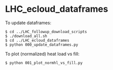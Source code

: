 # LHC_ecloud_dataframes

To update dataframes:

```
$ cd ../LHC_followup_download_scripts
$ ./download_all.sh
$ cd ../LHC_ecloud_dataframes
$ python 000_update_dataframes.py
```

To plot (normalized) heat load vs fill:

```
$ python 001_plot_normhl_vs_fill.py
```
